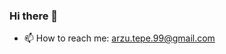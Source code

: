 ### Hi there 👋

- 📫 How to reach me: arzu.tepe.99@gmail.com


<!--<img src="https://github-readme-stats.vercel.app/api?username=arzutp&&show_icons=true&title_color=ffffff&icon_color=bb2acf&text_color=daf7dc&bg_color=151515">

[![Top Langs](https://github-readme-stats.vercel.app/api/top-langs/?username=arzutp)](https://github.com/arzutp/github-readme-stats&theme=tokyonight) -->


